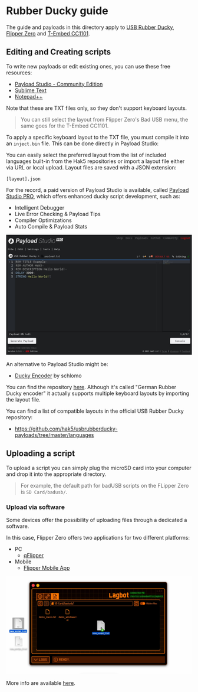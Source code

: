 # Rubber Ducky guide

The guide and payloads in this directory apply to [USB Rubber Ducky](https://hak5.org/products/usb-rubber-ducky), [Flipper Zero](https://flipperzero.one/) and [T-Embed CC1101](https://lilygo.cc/products/t-embed-cc1101).

## Editing and Creating scripts

To write new payloads or edit existing ones, you can use these free resources:
- [Payload Studio - Community Edition](https://PayloadStudio.Hak5.org)
- [Sublime Text](https://www.sublimetext.com/)
- [Notepad++](https://notepad-plus-plus.org/)

Note that these are TXT files only, so they don't support keyboard layouts.

> You can still select the layout from Flipper Zero's Bad USB menu, the same goes for the T-Embed CC1101.

To apply a specific keyboard layout to the TXT file, you must compile it into an `inject.bin` file. This can be done directly in Payload Studio:

You can easily select the preferred layout from the list of included languages built-in from the Hak5 repositories or import a layout file either via URL or local upload. Layout files are saved with a JSON extension:
```
[layout].json
```
For the record, a paid version of Payload Studio is available, called [Payload Studio PRO](https://shop.hak5.org/products/payload-studio-pro), which offers enhanced ducky script development, such as:
- Intelligent Debugger
- Live Error Checking & Payload Tips
- Compiler Optimizations
- Auto Compile & Payload Stats

![Screenshot of Payload Studio PRO](/assets/images/payload_studio_pro.jpg)

An alternative to Payload Studio might be:
- [Ducky Encoder](https://schlomo.github.io/rubber-ducky-german/) by schlomo

You can find the repository [here](https://schlomo.github.io/rubber-ducky-german/). Although it's called "German Rubber Ducky encoder" it actually supports multiple keyboard layouts by importing the layout file.

You can find a list of compatible layouts in the official USB Rubber Ducky repository:
- https://github.com/hak5/usbrubberducky-payloads/tree/master/languages

## Uploading a script

To upload a script you can simply plug the microSD card into your computer and drop it into the appropriate directory.

> For example, the default path for badUSB scripts on the FLipper Zero is `SD Card/badusb/`.

### Upload via software

Some devices offer the possibility of uploading files through a dedicated a software.

In this case, Flipper Zero offers two applications for two different platforms:
- PC
  - [qFlipper](https://docs.flipper.net/qflipper)
- Mobile
  - [Flipper Mobile App](https://docs.flipper.net/mobile-app)

![File upload on the Flipper Zero via qFlipper](/assets/images/qflipper_file_upload.png)

More info are available [here](https://docs.flipper.net/bad-usb).